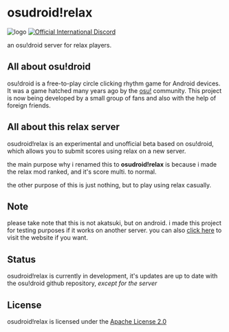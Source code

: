 

# osudroid!relax

![logo](https://media.discordapp.net/attachments/792900587887919114/1127174982754107483/Untitled164_20230708175009.png)
[![Official International Discord](https://discordapp.com/api/guilds/774138960430759958/widget.png?style=shield)](https://discord.gg/bppaHBZXFB)

an osu!droid server for relax players.

## All about osu!droid
osu!droid is a free-to-play circle clicking rhythm game for Android devices. It was a game hatched many years ago by the [osu!](https://osu.ppy.sh/home) community. This project is now being developed by a small group of fans and also with the help of foreign friends.

## All about this relax server
osudroid!relax is an experimental and unofficial beta based on osu!droid, which allows you to submit scores using relax on a new server.

the main purpose why i renamed this to **osudroid!relax** is because i made the relax mod ranked, and it's score multi. to normal.

the other purpose of this is just nothing, but to play using relax casually.

## Note
please take note that this is not akatsuki, but on android. i made this project for testing purposes if it works on another server. you can also [click here](https://akatsuki.gg) to visit the website if you want.

## Status

osudroid!relax is currently in development, it's updates are up to date with the osu!droid github repository, *except for the server*

## License

osudroid!relax is licensed under the [Apache License 2.0](https://opensource.org/licenses/Apache-2.0)
